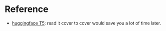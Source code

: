 # Reference
- [huggingface T5](https://huggingface.co/docs/transformers/main/en/model_doc/t5): read it cover to cover would save you a lot of time later. 